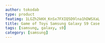 ```yaml
---
author: tokodab
type: product
featimg: 1LGZh2kKH_KnSx7FXIQ5D9lna1hDWSXaL
title: Game of Toys Samsung Galaxy S9 Case
tags: [samsung, galaxy, s9]
category: [samsung]
---
```

